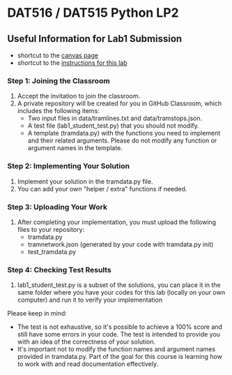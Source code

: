 # DAT516 / DAT515 Python LP2
## Useful Information for Lab1 Submission

- shortcut to the [canvas page](https://chalmers.instructure.com/courses/31748)
- shortcut to the [instructions for this lab](https://github.com/aarneranta/chalmers-advanced-python/tree/main/labs/lab1)


### Step 1: Joining the Classroom

1. Accept the invitation to join the classroom.
2. A private repository will be created for you in GitHub Classroom, which includes the following items:
   - Two input files in data/tramlines.txt and data/tramstops.json.
   - A test file (lab1_student_test.py) that you should not modify.
   - A template (tramdata.py) with the functions you need to implement and their related arguments. Please do not modify any function or argument names in the template.

### Step 2: Implementing Your Solution

1. Implement your solution in the tramdata.py file.
2. You can add your own "helper / extra" functions if needed.

### Step 3: Uploading Your Work

1. After completing your implementation, you must upload the following files to your repository:
   - tramdata.py
   - tramnetwork.json (generated by your code with tramdata.py init)
   - test_tramdata.py

### Step 4: Checking Test Results

1. lab1_student_test.py is a subset of the solutions, you can place it in the same folder where you have your codes for this lab (locally on your own computer) and run it to verify your implementation

Please keep in mind:

- The test is not exhaustive, so it's possible to achieve a 100% score and still have some errors in your code. The test is intended to provide you with an idea of the correctness of your solution.
- It's important not to modify the function names and argument names provided in tramdata.py. Part of the goal for this course is learning how to work with and read documentation effectively.
